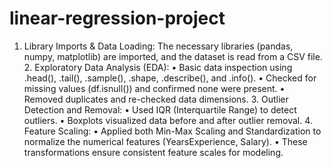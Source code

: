 # linear-regression-project
  1.	Library Imports & Data Loading:
   The necessary libraries (pandas, numpy, matplotlib) are imported, and the dataset is read from a CSV file.
	2.	Exploratory Data Analysis (EDA):
	•	Basic data inspection using .head(), .tail(), .sample(), .shape, .describe(), and .info().
	•	Checked for missing values (df.isnull()) and confirmed none were present.
	•	Removed duplicates and re-checked data dimensions.
	3.	Outlier Detection and Removal:
	•	Used IQR (Interquartile Range) to detect outliers.
	•	Boxplots visualized data before and after outlier removal.
	4.	Feature Scaling:
	•	Applied both Min-Max Scaling and Standardization to normalize the numerical features (YearsExperience, Salary).
	•	These transformations ensure consistent feature scales for modeling.

